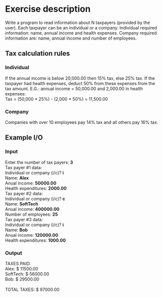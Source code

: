 # Exercise description

Write a program to read information about N taxpayers (provided by the user).
Each taxpayer can be an individual or a company. Individual required information: name, annual income and health
expenses. Company required information are: name, annual income and number of employees.

## Tax calculation rules
### Individual
If the annual income is below 20,000.00 then 15% tax, else 25% tax. If the taxpayer had health expenses, deduct 50% from
these expenses from the tax amount. E.G.: annual income = 50,000.00 and 2,000.00 in health expenses:  
Tax = (50,000 * 25%) - (2,000 * 50%) = 11,500.00

### Company
Companies with over 10 employees pay 14% tax and all others pay 16% tax.

## Example I/O
### Input
Enter the number of tax payers: **3**<br>
Tax payer #1 data:<br>
Individual or company (i/c)? **i**<br>
Name: **Alex**<br>
Anual income: **50000.00**<br>
Health expenditures: **2000.00**<br>
Tax payer #2 data:<br>
Individual or company (i/c)? **c**<br>
Name: **SoftTech**<br>
Anual income: **400000.00**<br>
Number of employees: **25**<br>
Tax payer #3 data:<br>
Individual or company (i/c)? **i**<br>
Name: **Bob**<br>
Anual income: **120000.00**<br>
Health expenditures: **1000.00**<br>

### Output
TAXES PAID:<br>
Alex: $ 11500.00  
SoftTech: $ 56000.00  
Bob: $ 29500.00  
<br>
TOTAL TAXES: $ 97000.00  